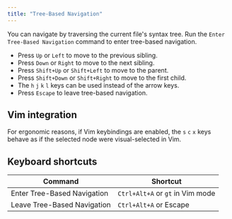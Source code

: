 ```yaml
---
title: "Tree-Based Navigation"
---
```


You can navigate by traversing the current file's syntax tree. Run the
`Enter Tree-Based Navigation` command to enter tree-based navigation.

- Press `Up` or `Left` to move to the previous sibling.
- Press `Down` or `Right` to move to the next sibling.
- Press `Shift+Up` or `Shift+Left` to move to the parent.
- Press `Shift+Down` or `Shift+Right` to move to the first child.
- The `h` `j` `k` `l` keys can be used instead of the arrow keys.
- Press `Escape` to leave tree-based navigation.

## Vim integration

For ergonomic reasons, if Vim keybindings are enabled, the `s` `c` `x`
keys behave as if the selected node were visual-selected in Vim.

## Keyboard shortcuts

| Command                     | Shortcut                         |
| --------------------------- | -------------------------------- |
| Enter Tree-Based Navigation | `Ctrl+Alt+A` or `gt` in Vim mode |
| Leave Tree-Based Navigation | `Ctrl+Alt+A` or Escape           |
